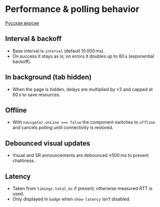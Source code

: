 # Performance & polling behavior

[Русская версия](../../guides/performance.md)

## Interval & backoff

- Base interval is `interval` (default 10 000 ms).
- On success it stays as is; on errors it doubles up to 60 s (exponential backoff).

## In background (tab hidden)

- When the page is hidden, delays are multiplied by ×3 and capped at 60 s to save resources.

## Offline

- With `navigator.onLine === false` the component switches to `offline` and cancels polling until connectivity is restored.

## Debounced visual updates

- Visual and SR announcements are debounced ≈500 ms to prevent chattiness.

## Latency

- Taken from `timings.total_ms` if present; otherwise measured RTT is used.
- Only displayed in `badge` when `show-latency` isn’t disabled.
